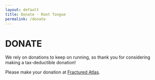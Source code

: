 ```yaml
---
layout: default
title: Donate - Root Tongue
permalink: /donate
---
```

# DONATE

We rely on donations to keep on running, so thank you for considering making a tax-deductible donation!

Please make your donation at [Fractured Atlas](https://fundraising.fracturedatlas.org/anita-chang-works).
